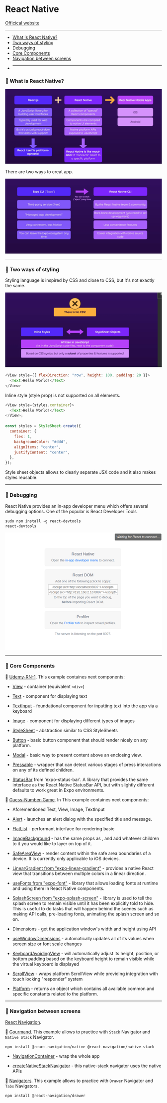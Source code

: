 # React Native

<a href='https://reactnative.dev/'>Officical website</a>

---

- [What is React Native?](#1)
- [Two ways of styling](#2)
- [Debugging](#3)
- [Core Components](#4)
- [Navigation between screens](#5)
- ***

### 📒 What is React Native? <a name="1"></a>

![](1.png)

There are two ways to creat app.

![](2.png)

---

### 📒 Two ways of styling <a name="2"></a>

Styling language is inspired by CSS and close to CSS, but it's not exactly the same.

![](3.png)

```javascript
<View style={{ flexDirection: "row", height: 100, padding: 20 }}>
  <Text>Hello World!</Text>
</View>
```

Inline style (style prop) is not supported on all elements.

```javascript
<View style={styles.container}>
  <Text>Hello World!</Text>
</View>;

const styles = StyleSheet.create({
  container: {
    flex: 1,
    backgroundColor: "#ddd",
    alignItems: "center",
    justifyContent: "center",
  },
});
```

Style sheet objects allows to clearly separate JSX code and it also makes styles reusable.

---

### 📒 Debugging <a name="3"></a>

React Native provides an in-app developer menu which offers several debugging options. One of the popular is React Developer Tools

```
sudo npm install -g react-devtools
react-devtools
```

![](4.png)

---

### 📒 Core Components <a name="4"></a>

🚩 [Udemy-RN-1](https://github.com/agpavlik/Udemy-RN-01). This example containes next components:

- <a href='https://reactnative.dev/docs/next/view'>View</a> - container (equivalent `<div>`)

- <a href='https://reactnative.dev/docs/next/text'>Text</a> - component for displaying text

- <a href='https://reactnative.dev/docs/next/textinput'>TextInput</a> - foundational component for inputting text into the app via a keyboard

- <a href='https://reactnative.dev/docs/next/image'>Image</a> - component for displaying different types of images

- <a href='https://reactnative.dev/docs/next/stylesheet'>StyleSheet</a> - abstraction similar to CSS StyleSheets

- <a href='https://reactnative.dev/docs/next/button'>Button</a> - basic button component that should render nicely on any platform.

- <a href='https://reactnative.dev/docs/next/modal'>Modal</a> - basic way to present content above an enclosing view.

- <a href='https://reactnative.dev/docs/next/pressable'>Pressable</a> - wrapper that can detect various stages of press interactions on any of its defined children.

- <a href='https://docs.expo.dev/versions/latest/sdk/status-bar/'>StatusBar</a> from 'expo-status-bar'. A library that provides the same interface as the React Native StatusBar API, but with slightly different defaults to work great in Expo environments.

🚩 [Guess-Number-Game](https://github.com/agpavlik/Guess-Number-Game). In This example containes next components:

- Aforementioned Text, View, Image, TextInput

- <a href='https://reactnative.dev/docs/next/alert'>Alert</a> - launches an alert dialog with the specified title and message.

- <a href='https://reactnative.dev/docs/next/flatlist'>FlatList</a> - performant interface for rendering basic

- <a href='https://reactnative.dev/docs/next/imagebackground#example'>ImageBackground</a> - has the same props as <Image>, and add whatever children to it you would like to layer on top of it.

- <a href='https://reactnative.dev/docs/next/safeareaview'>SafeAreaView</a> - render content within the safe area boundaries of a device. It is currently only applicable to iOS devices.

- <a href='https://docs.expo.dev/versions/latest/sdk/linear-gradient/'>LinearGradient from "expo-linear-gradient"</a> - provides a native React view that transitions between multiple colors in a linear direction.

- <a href='https://docs.expo.dev/versions/latest/sdk/font/'>useFonts from "expo-font"</a> - library that allows loading fonts at runtime and using them in React Native components.

- <a href='https://docs.expo.dev/versions/latest/sdk/splash-screen/'>SplashScreen from "expo-splash-screen"</a> - library is used to tell the splash screen to remain visible until it has been explicitly told to hide. This is useful to do tasks that will happen behind the scenes such as making API calls, pre-loading fonts, animating the splash screen and so on.

- <a href='https://reactnative.dev/docs/dimensions'>Dimensions</a> - get the application window's width and height using API

- <a href='https://reactnative.dev/docs/usewindowdimensions'>useWindowDimensions</a> - automatically updates all of its values when screen size or font scale changes

- <a href='https://reactnative.dev/docs/keyboardavoidingview'>KeyboardAvoidingView</a> - will automatically adjust its height, position, or bottom padding based on the keyboard height to remain visible while the virtual keyboard is displayed

- <a href='https://reactnative.dev/docs/scrollview'>ScrollView</a> - wraps platform ScrollView while providing integration with touch locking "responder" system

- <a href='https://reactnative.dev/docs/platform'>Platform</a> - returns an object which contains all available common and specific constants related to the platform.

---

### 📒 Navigation between screens <a name="4"></a>

[React Navigation](https://reactnavigation.org/docs/native-stack-navigator).

🚩 [Gourmand](https://github.com/agpavlik/Gourmand). This example allows to practice with `Stack` Navigator and `Native Stack` Navigator.

```
npm install @react-navigation/native @react-navigation/native-stack
```

- <a href='https://reactnative.dev/docs/navigation'>NavigationContainer</a> - wrap the whole app

- <a href='https://reactnavigation.org/docs/getting-started'>createNativeStackNavigator</a> - this native-stack navigator uses the native APIs

🚩 [Navigators](https://github.com/agpavlik/Navigators). This example allows to practice with `Drawer` Navigator and `Tabs` Navigators.

```
npm install @react-navigation/drawer
```

